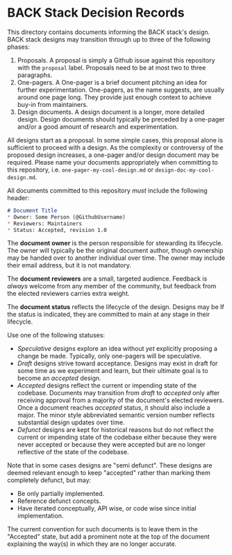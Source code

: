 # BACK Stack Decision Records

This directory contains documents informing the BACK stack's design. BACK stack
designs may transition through up to three of the following phases:

1. Proposals. A proposal is simply a Github issue against this repository with
   the `proposal` label. Proposals need to be at most two
   to three paragraphs.
2. One-pagers. A One-pager is a brief document pitching an idea for further
   experimentation. One-pagers, as the name suggests, are usually around one
   page long. They provide just enough context to achieve buy-in from maintainers.
3. Design documents. A design document is a longer, more detailed design. Design
   documents should typically be preceded by a one-pager and/or a good amount
   of research and experimentation.

All designs start as a proposal. In some simple cases, this proposal alone
is sufficient to proceed with a design. As the complexity or controversy of
the proposed design increases, a one-pager and/or design document may be
required. Please name your documents appropriately when committing to this
repository, i.e. `one-pager-my-cool-design.md` or `design-doc-my-cool-design.md`.

All documents committed to this repository _must_ include the following header:

```markdown
# Document Title
* Owner: Some Person (@GithubUsername)
* Reviewers: Maintainers
* Status: Accepted, revision 1.0
```

The __document owner__ is the person responsible for stewarding its lifecycle.
The owner will typically be the original document author, though ownership may
be handed over to another individual over time. The owner may include
their email address, but it is not mandatory.

The __document reviewers__ are a small, targeted audience. Feedback is _always_
welcome from any member of the community, but feedback from the
elected reviewers carries extra weight.

The __document status__ reflects the lifecycle of the design. Designs may be
If the status is indicated, they are committed to main at any stage in their lifecycle. 

Use one of the following statuses:

* _Speculative_ designs explore an idea without _yet_ explicitly proposing a
  change be made. Typically, only one-pagers will be speculative.
* _Draft_ designs strive toward acceptance. Designs may exist in draft for
  some time as we experiment and learn, but their ultimate goal is to become
  an _accepted_ design.
* _Accepted_ designs reflect the current or impending state of the codebase.
  Documents may transition from _draft_ to _accepted_ only after receiving
  approval from a majority of the document's elected reviewers. Once a
  document reaches _accepted_ status, it should also include a major. The minor
  style abbreviated semantic version number reflects substantial design updates over time.
* _Defunct_ designs are kept for historical reasons but do not reflect the
  current or impending state of the codebase either because they were never
  accepted or because they were accepted but are no longer reflective of the
  state of the codebase.

Note that in some cases designs are "semi defunct". These designs are deemed
relevant enough to keep "accepted" rather than marking them
completely defunct, but may:

* Be only partially implemented.
* Reference defunct concepts.
* Have iterated conceptually, API wise, or code wise since initial
  implementation.

The current convention for such documents is to leave them in the "Accepted"
state, but add a prominent note at the top of the document explaining the way(s)
in which they are no longer accurate.
